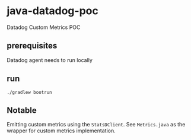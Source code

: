# java-datadog-poc
Datadog Custom Metrics POC

## prerequisites 
Datadog agent needs to run locally

## run
```
./gradlew bootrun
```

## Notable 
Emitting custom metrics using the `StatsDClient`. See `Metrics.java` as the wrapper for custom metrics implementation.
